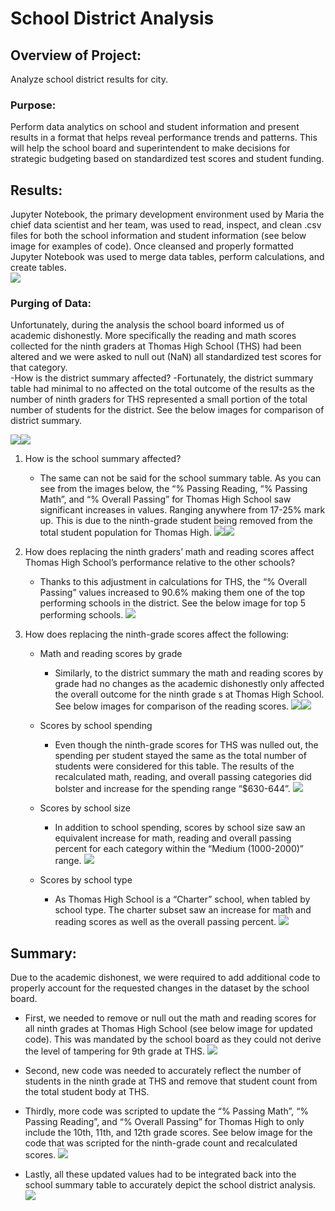 # School District Analysis

## Overview of Project: 
Analyze school district results for city. 
### Purpose:
Perform data analytics on school and student information and present results in a format that helps reveal performance trends and patterns. This will help the school board and superintendent to make decisions for strategic budgeting based on standardized test scores and student funding.   

## Results:
Jupyter Notebook, the primary development environment used by Maria the chief data scientist and her team, was used to read, inspect, and clean .csv files for both the school information and student information (see below image for examples of code). Once cleansed and properly formatted Jupyter Notebook was used to merge data tables, perform calculations, and create tables.  
![](https://github.com/Apollo619/School_District_Analysis/blob/main/Resources/Jupyter_Notebook_Code.PNG)

### Purging of Data: 
Unfortunately, during the analysis the school board informed us of academic dishonestly. More specifically the reading and math scores collected for the ninth graders at Thomas High School (THS) had been altered and we were asked to null out (NaN) all standardized test scores for that category.  
-How is the district summary affected?
 -Fortunately, the district summary table had minimal to no affected on the total outcome of the results as the number of ninth graders for THS represented a small portion of the total number of students for the district. See the below images for comparison of district summary.  

![](https://github.com/Apollo619/School_District_Analysis/blob/main/Resources/District_Summary_Original.PNG)![](https://github.com/Apollo619/School_District_Analysis/blob/main/Resources/District_Summary_Cleaned.PNG)

1. How is the school summary affected?
   - The same can not be said for the school summary table. As you can see from the images below, the “% Passing Reading, “%   Passing Math”, and “% Overall Passing” for Thomas High School saw significant increases in values. Ranging anywhere from 17-25% mark up. This is due to the ninth-grade student being removed from the total student population for Thomas High. 
![](https://github.com/Apollo619/School_District_Analysis/blob/main/Resources/School_Summary_Original.PNG)![](https://github.com/Apollo619/School_District_Analysis/blob/main/Resources/School_Summary_Cleaned.PNG)

2. How does replacing the ninth graders’ math and reading scores affect Thomas High School’s performance relative to the other schools?
   - Thanks to this adjustment in calculations for THS, the “% Overall Passing” values increased to 90.6% making them one of the top performing schools in the district. See the below image for top 5 performing schools. 
![](https://github.com/Apollo619/School_District_Analysis/blob/main/Resources/Top_Schools_Overall.PNG)

3. How does replacing the ninth-grade scores affect the following:
   - Math and reading scores by grade
     - Similarly, to the district summary the math and reading scores by grade had no changes as the academic dishonestly only affected the overall outcome for the ninth grade	s at Thomas High School. See below images for comparison of the reading scores. 
![](https://github.com/Apollo619/School_District_Analysis/blob/main/Resources/Scores_by_grade_reading_original.PNG)![](https://github.com/Apollo619/School_District_Analysis/blob/main/Resources/Scores_by_grade_reading_cleaned.PNG)

    - Scores by school spending
      - Even though the ninth-grade scores for THS was nulled out, the spending per student stayed the same as the total number of students were considered for this table. The results of the recalculated math, reading, and overall passing categories did bolster and increase for the spending range “$630-644”. 
![](https://github.com/Apollo619/School_District_Analysis/blob/main/Resources/School_Spending.PNG)

    - Scores by school size
      - In addition to school spending, scores by school size saw an equivalent increase for math, reading and overall passing percent for each category within the “Medium 		(1000-2000)” range. 
![](https://github.com/Apollo619/School_District_Analysis/blob/main/Resources/School_Size.PNG)

    - Scores by school type
      - As Thomas High School is a “Charter” school, when tabled by school type. The charter subset saw an increase for math and reading scores as well as the overall passing 		percent. 
![](https://github.com/Apollo619/School_District_Analysis/blob/main/Resources/School_Types.PNG)

## Summary: 
Due to the academic dishonest, we were required to add additional code to properly account for the requested changes in the dataset by the school board. 

- First, we needed to remove or null out the math and reading scores for all ninth grades at Thomas High School (see below image for updated code). This was mandated by the school board as they could not derive the level of tampering for 9th grade at THS. 
![](https://github.com/Apollo619/School_District_Analysis/blob/main/Resources/Null-out_ninth_grade.PNG)

- Second, new code was needed to accurately reflect the number of students in the ninth grade at THS and remove that student count from the total student body at THS.

- Thirdly, more code was scripted to update the “% Passing Math”, “% Passing Reading”, and “% Overall Passing” for Thomas High to only include the 10th, 11th, and 12th grade scores. See below image for the code that was scripted for the ninth-grade count and recalculated scores. 
![](https://github.com/Apollo619/School_District_Analysis/blob/main/Resources/Ninth_grade_count.PNG)

- Lastly, all these updated values had to be integrated back into the school summary table to accurately depict the school district analysis. 
![](https://github.com/Apollo619/School_District_Analysis/blob/main/Resources/New_School_Summary.PNG)
